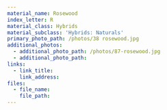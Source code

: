 ```yaml
---
material_name: Rosewood
index_letter: R
material_class: Hybrids
material_subclass: 'Hybrids: Naturals'
primary_photo_path: /photos/38 rosewood.jpg
additional_photos:
  - additional_photo_path: /photos/87-rosewood.jpg
  - additional_photo_path:
links:
  - link_title:
    link_address:
files:
  - file_name:
    file_path:
---
```



